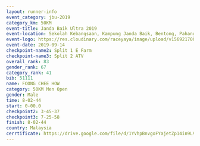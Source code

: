 ```yaml
---
layout: runner-info 
event_category: jbu-2019 
category_km: 50KM 
event-title: Janda Baik Ultra 2019
event-location: Sekolah Kebangsaan, Kampung Janda Baik, Bentong, Pahang, Malaysia 
event-logo: https://res.cloudinary.com/raceyaya/image/upload/v1569217009/logo/janda-baik_vch1pc.jpg 
event-date: 2019-09-14 
checkpoint-name2: Split 1 E Farm 
checkpoint-name3: Split 2 ATV 
overall_rank: 83
gender_rank: 67
category_rank: 41
bib: 51111
name: FOONG CHEE HOW
category: 50KM Men Open
gender: Male
time: 8-02-44
start: 0-00.0
checkpoint2: 3-45-37
checkpoint3: 7-25-58
finish: 8-02-44
country: Malaysia
cerrtificate: https://drive.google.com/file/d/1YVhpBnvgoFYajetZp14in9LVBm_koXHO/view?usp=sharing
---
```

